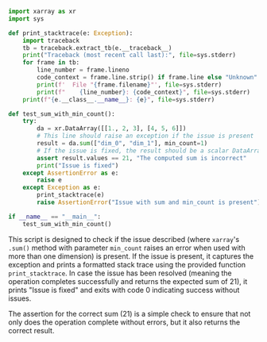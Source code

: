 ```python
import xarray as xr
import sys

def print_stacktrace(e: Exception):
    import traceback
    tb = traceback.extract_tb(e.__traceback__)
    print("Traceback (most recent call last):", file=sys.stderr)
    for frame in tb:
        line_number = frame.lineno
        code_context = frame.line.strip() if frame.line else "Unknown"
        print(f'  File "{frame.filename}"', file=sys.stderr)
        print(f"    {line_number}: {code_context}", file=sys.stderr)
    print(f"{e.__class__.__name__}: {e}", file=sys.stderr)

def test_sum_with_min_count():
    try:
        da = xr.DataArray([[1., 2, 3], [4, 5, 6]])
        # This line should raise an exception if the issue is present
        result = da.sum(["dim_0", "dim_1"], min_count=1)
        # If the issue is fixed, the result should be a scalar DataArray with the sum
        assert result.values == 21, "The computed sum is incorrect"
        print("Issue is fixed")
    except AssertionError as e:
        raise e
    except Exception as e:
        print_stacktrace(e)
        raise AssertionError("Issue with sum and min_count is present")

if __name__ == "__main__":
    test_sum_with_min_count()
```

This script is designed to check if the issue described (where `xarray`'s `.sum()` method with parameter `min_count` raises an error when used with more than one dimension) is present. If the issue is present, it captures the exception and prints a formatted stack trace using the provided function `print_stacktrace`. In case the issue has been resolved (meaning the operation completes successfully and returns the expected sum of 21), it prints "Issue is fixed" and exits with code 0 indicating success without issues. 

The assertion for the correct sum (21) is a simple check to ensure that not only does the operation complete without errors, but it also returns the correct result.